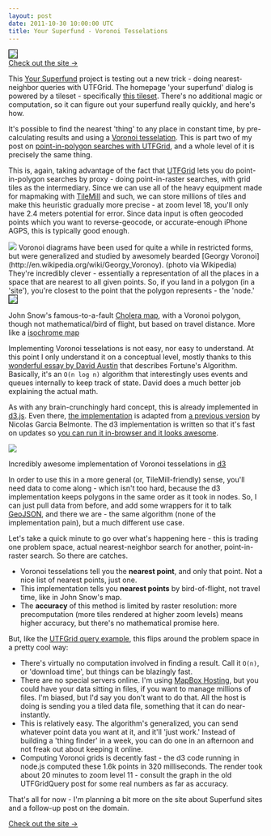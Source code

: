 ```yaml
---
layout: post
date: 2011-10-30 10:00:00 UTC
title: Your Superfund - Voronoi Tesselations
---
```


<img src='http://farm7.static.flickr.com/6151/6196658297_de651315fd_o.png' style='border:1px solid #000;' />


<div class='link-block'>
  <a href='http://macwright.org/superfund/'>Check out the site →</a>
</div>

This [Your Superfund](http://macwright.org/superfund/) project is testing
out a new trick - doing nearest-neighbor queries with UTFGrid. The homepage
'your superfund' dialog is powered by a tileset - specifically
[this tileset](http://tiles.mapbox.com/tmcw/map/superfundvoronoi). There's
no additional magic or computation, so it can figure out your superfund
really quickly, and here's how.

It's possible to find the nearest 'thing' to any place in constant time, by
pre-calculating results and using a
[Voronoi tesselation](http://en.wikipedia.org/wiki/Voronoi_diagram). This is
part two of my post on
[point-in-polygon searches with UTFGrid](http://macwright.org/2011/08/10/fast-hacky-queries-with-utfgrid.html),
and a whole level of it is precisely the same thing.

This is, again, taking advantage of the fact that [UTFGrid](http://ds.io/pRiTr0)
lets you do point-in-polygon searches by proxy - doing point-in-raster searches,
with grid tiles as the intermediary. Since we can use all of the heavy equipment
made for mapmaking with [TileMill](http://tilemill) and such, we can store
millions of tiles and make this heuristic gradually more precise -
at zoom level 18, you'll only have 2.4 meters potential for error. Since data
input is often geocoded points which you want to reverse-geocode, or accurate-enough
iPhone AGPS, this is typically good enough.

<img class='inset-right' src='http://upload.wikimedia.org/wikipedia/en/thumb/1/12/Voronoy.jpg/90px-Voronoy.jpg' />
Voronoi diagrams have been used for quite a while in restricted forms, but were
generalized and studied by awesomely bearded
[Georgy Voronoi](http://en.wikipedia.org/wiki/Georgy_Voronoy). (photo via
Wikipedia) They're incredibly clever - essentially a representation of
all the places in a space that are nearest to all given points. So, if
you land in a polygon (in a 'site'), you're closest to the point that the polygon
represents - the 'node.'

<img src='http://farm7.static.flickr.com/6179/6196658237_aecc045b99_o.png' style='border:1px solid #000;' />

<span class='image-credit'>John Snow's famous-to-a-fault <a href='http://en.wikipedia.org/wiki/1854_Broad_Street_cholera_outbreak'>Cholera map</a>, with a Voronoi polygon, though not mathematical/bird of flight, but based on travel distance. More like a [isochrome map](http://en.wikipedia.org/wiki/Tautochrone_curve)</span>

Implementing Voronoi tesselations is not easy, nor easy to understand.
At this point I only understand it on a conceptual level, mostly thanks
to this [wonderful essay by David Austin](http://www.ams.org/samplings/feature-column/fcarc-voronoi)
that describes Fortune's Algorithm. Basically, it's an `O(n log n)` algorithm
that interestingly uses events and queues internally to keep track of
state. David does a much better job explaining the actual math.

As with any brain-crunchingly hard concept, this is already implemented
in [d3.js](http://mbostock.github.com/d3/). Even there, [the implementation](http://ds.io/pUBhLO) is
adapted from [a previous version](http://ds.io/r2SY7p) by Nicolas Garcia Belmonte.
The d3 implementation is written so that it's fast on updates so
[you can run it in-browser and it looks awesome](http://mbostock.github.com/d3/ex/voronoi.html).

<a href='http://mbostock.github.com/d3/ex/voronoi.html'><img src='http://farm7.static.flickr.com/6158/6196658273_d6300d44ca_o.png' /></a>

<span class='image-credit'>Incredibly awesome implementation of Voronoi tesselations in [d3](http://github.com/mbostock/d3)</span>

In order to use this in a more general (or, TileMill-friendly) sense, you'll
need data to come along - which isn't too hard, because the d3 implementation
keeps polygons in the same order as it took in nodes. So, I can just pull
data from before, and add some wrappers for it to talk [GeoJSON](http://geojson.org/),
and there we are - the same algorithm (none of the implementation pain),
but a much different use case.

Let's take a quick minute to go over what's happening here - this is trading one problem
space, actual nearest-neighbor search for another, point-in-raster search. So there
are catches.

* Voronoi tesselations tell you the **nearest point**, and only that point. Not a nice
  list of nearest points, just one.
* This implementation tells you **nearest points** by bird-of-flight, not travel time,
  like in John Snow's map.
* The **accuracy** of this method is limited by raster resolution: more precomputation
  (more tiles rendered at higher zoom levels) means higher accuracy, but there's no
  mathematical promise here.

But, like the [UTFGrid query example](http://macwright.org/2011/08/10/fast-hacky-queries-with-utfgrid.html),
this flips around the problem space in a pretty cool way:

* There's virtually no computation involved in finding a result. Call it `O(n)`, or
  'download time', but things can be blazingly fast.
* There are no special servers online. I'm using
  [MapBox Hosting](http://mapbox.com/tilestream/), but you could have your data sitting
  in files, if you want to manage millions of files. I'm biased, but I'd say
  you don't want to do that. All the host is doing is sending you a tiled
  data file, something that it can do near-instantly.
* This is relatively easy. The algorithm's generalized, you can send whatever
  point data you want at it, and it'll 'just work.' Instead of building a
  'thing finder' in a week, you can do one in an afternoon and not freak out
  about keeping it online.
* Computing Voronoi grids is decently fast - the d3 code running in node.js
  computed these 1.6k points in 320 milliseconds. The render took about 20
  minutes to zoom level 11 - consult the graph in the old UTFGridQuery post
  for some real numbers as far as accuracy.

That's all for now - I'm planning a bit more on the site about
Superfund sites and a follow-up post on the domain.

<div class='link-block'>
  <a href='http://macwright.org/superfund/'>Check out the site →</a>
</div>
